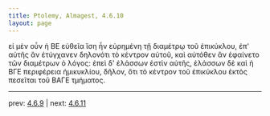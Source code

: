 ```yaml
---
title: Ptolemy, Almagest, 4.6.10
layout: page
---
```


εἰ μὲν οὖν ἡ ΒΕ εὐθεῖα ἴση ἦν εὑρημένη τῇ διαμέτρῳ τοῦ ἐπικύκλου, ἐπ' αὐτῆς ἂν ἐτύγχανεν δηλονότι τὸ κέντρον αὐτοῦ, καὶ αὐτόθεν ἂν ἐφαίνετο τῶν διαμέτρων ὁ λόγος: ἐπεὶ δ' ἐλάσσων ἐστὶν αὐτῆς, ἐλάσσων δὲ καὶ ἡ ΒΓΕ περιφέρεια ἡμικυκλίου, δῆλον, ὅτι τὸ κέντρον τοῦ ἐπικύκλου ἐκτὸς πεσεῖται τοῦ ΒΑΓΕ τμήματος. 

---

prev: [4.6.9](../4.6.9/) | next: [4.6.11](../4.6.11/)

